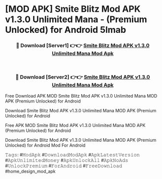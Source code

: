 # [MOD APK] Smite Blitz Mod APK v1.3.0 Unlimited Mana - (Premium Unlocked) for Android 5lmab



<div align="center">
<h3>🔴 Download [Server1] 👉👉 <a href="https://momento.my/?title=Smite_Blitz_Mod_APK_v1.3.0_Unlimited_Mana">Smite Blitz Mod APK v1.3.0 Unlimited Mana Mod Apk</a></h3><br>

<h3>🔴 Download [Server2] 👉👉 <a href="https://momento.my/?title=Smite_Blitz_Mod_APK_v1.3.0_Unlimited_Mana">Smite Blitz Mod APK v1.3.0 Unlimited Mana Mod Apk</a></h3>
</div>



Free Download APK MOD Smite Blitz Mod APK v1.3.0 Unlimited Mana MOD APK (Premium Unlocked) for Android

Download Smite Blitz Mod APK v1.3.0 Unlimited Mana MOD APK (Premium Unlocked) for Android

Free APK MOD Smite Blitz Mod APK v1.3.0 Unlimited Mana MOD APK (Premium Unlocked) for Android

Download Smite Blitz Mod APK v1.3.0 Unlimited Mana MOD APK (Premium Unlocked) for Android Mod For Android

𝚃𝚊𝚐𝚜: #𝙼𝚘𝚍𝙰𝚙𝚔 #𝙳𝚘𝚠𝚗𝚕𝚘𝚊𝚍𝙼𝚘𝚍𝙰𝚙𝚔 #𝙰𝚙𝚔𝙻𝚊𝚝𝚎𝚜𝚝𝚅𝚎𝚛𝚜𝚒𝚘𝚗 #𝙰𝚙𝚔𝚄𝚗𝚕𝚒𝚖𝚒𝚝𝚎𝚍𝙼𝚘𝚗𝚎𝚢 #𝙰𝚙𝚔𝚄𝚗𝚕𝚘𝚌𝚔𝙰𝚕𝚕 #𝙰𝚙𝚔𝙽𝚘𝙰𝚍𝚜 #𝚄𝚗𝚕𝚘𝚌𝚔𝙿𝚛𝚎𝚖𝚒𝚞𝚖 #𝙵𝚘𝚛𝙰𝚗𝚍𝚛𝚘𝚒𝚍 #𝙵𝚛𝚎𝚎𝙳𝚘𝚠𝚗𝚕𝚘𝚊𝚍 #home_design_mod_apk
